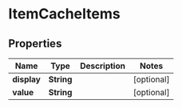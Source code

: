 
# ItemCacheItems

## Properties
Name | Type | Description | Notes
------------ | ------------- | ------------- | -------------
**display** | **String** |  |  [optional]
**value** | **String** |  |  [optional]



